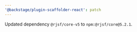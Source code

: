 ```yaml
---
'@backstage/plugin-scaffolder-react': patch
---
```


Updated dependency `@rjsf/core-v5` to `npm:@rjsf/core@5.2.1`.
